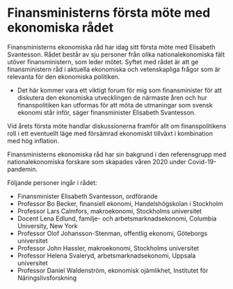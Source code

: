 # Finansministerns första möte med ekonomiska rådet

Finansministerns ekonomiska råd har idag sitt första möte med Elisabeth Svantesson. Rådet består av sju personer från olika nationalekonomiska fält utöver finansministern, som leder mötet. Syftet med rådet är att ge finansministern råd i aktuella ekonomiska och vetenskapliga frågor som är relevanta för den ekonomiska politiken.

- Det här kommer vara ett viktigt forum för mig som finansminister för att diskutera den ekonomiska utvecklingen de närmaste åren och hur finanspolitiken kan utformas för att möta de utmaningar som svensk ekonomi står inför, säger finansminister Elisabeth Svantesson.

Vid årets första möte handlar diskussionerna framför allt om finanspolitikens roll i ett eventuellt läge med försämrad ekonomiskt tillväxt i kombination med hög inflation.

Finansministerns ekonomiska råd har sin bakgrund i den referensgrupp med nationalekonomiska forskare som skapades våren 2020 under Covid-19-pandemin.

Följande personer ingår i rådet:

* Finansminister Elisabeth Svantesson, ordförande
* Professor Bo Becker, finansiell ekonomi, Handelshögskolan i Stockholm
* Professor Lars Calmfors, makroekonomi, Stockholms universitet
* Docent Lena Edlund, familje- och arbetsmarknadsekonomi, Columbia University, New York
* Professor Olof Johansson-Stenman, offentlig ekonomi, Göteborgs universitet
* Professor John Hassler, makroekonomi, Stockholms universitet
* Professor Helena Svaleryd, arbetsmarknadsekonomi, Uppsala universitet
* Professor Daniel Waldenström, ekonomisk ojämlikhet, Institutet för Näringslivsforskning
